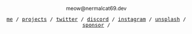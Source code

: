 <p align="center">
 meow@nermalcat69.dev
</p>

<p align="center">
  <samp>
    <a href="https://arjunaditya.xyz">me</a> /
    <a href="https://nermalcat69.dev">projects</a> /
    <a href="https://twitter.com/nermalcat69">twitter</a> /
    <a href="https://discord.gg/v537TbpZTc">discord</a> /
    <a href="https://instagram.com/nermalcat69">instagram</a> /
    <a href="https://unsplash.com/@arjunaditya">unsplash</a> /
    <a href="https://github.com/sponsors/nermalcat69">sponsor</a> /
  </samp>
</p>
